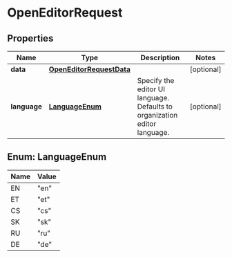 

# OpenEditorRequest


## Properties

| Name | Type | Description | Notes |
|------------ | ------------- | ------------- | -------------|
|**data** | [**OpenEditorRequestData**](OpenEditorRequestData.md) |  |  [optional] |
|**language** | [**LanguageEnum**](#LanguageEnum) | Specify the editor UI language. Defaults to organization editor language. |  [optional] |



## Enum: LanguageEnum

| Name | Value |
|---- | -----|
| EN | &quot;en&quot; |
| ET | &quot;et&quot; |
| CS | &quot;cs&quot; |
| SK | &quot;sk&quot; |
| RU | &quot;ru&quot; |
| DE | &quot;de&quot; |



